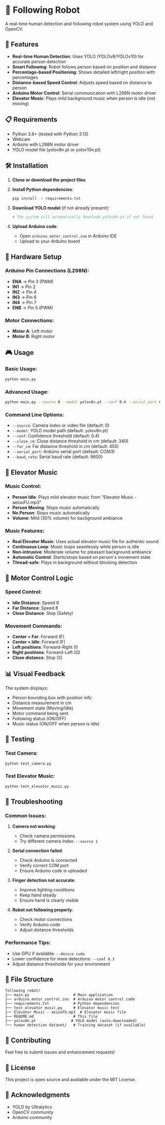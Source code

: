 # 🤖 Following Robot

A real-time human detection and following robot system using YOLO and OpenCV.

## 🚀 Features

- **Real-time Human Detection**: Uses YOLO (YOLOv8/YOLOv10) for accurate person detection
- **Smart Following**: Robot follows person based on position and distance
- **Percentage-based Positioning**: Shows detailed left/right position with percentages
- **Distance-based Speed Control**: Adjusts speed based on distance to person
- **Arduino Motor Control**: Serial communication with L298N motor driver
- **Elevator Music**: Plays mild background music when person is idle (not moving)

## 📋 Requirements

- Python 3.8+ (tested with Python 3.13)
- Webcam
- Arduino with L298N motor driver
- YOLO model file (yolov8n.pt or yolov10n.pt)

## 🛠️ Installation

1. **Clone or download the project files**

2. **Install Python dependencies**:
   ```bash
   pip install -r requirements.txt
   ```

3. **Download YOLO model** (if not already present):
   ```bash
   # The system will automatically download yolov8n.pt if not found
   ```

4. **Upload Arduino code**:
   - Open `arduino_motor_control.ino` in Arduino IDE
   - Upload to your Arduino board

## 🔧 Hardware Setup

### Arduino Pin Connections (L298N):
- **ENA** → Pin 3 (PWM)
- **IN1** → Pin 2
- **IN2** → Pin 4
- **IN3** → Pin 6
- **IN4** → Pin 7
- **ENB** → Pin 5 (PWM)

### Motor Connections:
- **Motor A**: Left motor
- **Motor B**: Right motor

## 🎮 Usage

### Basic Usage:
```bash
python main.py
```

### Advanced Usage:
```bash
python main.py --source 0 --model yolov8n.pt --conf 0.4 --serial_port COM3
```

### Command Line Options:
- `--source`: Camera index or video file (default: 0)
- `--model`: YOLO model path (default: yolov8n.pt)
- `--conf`: Confidence threshold (default: 0.4)
- `--close_cm`: Close distance threshold in cm (default: 340)
- `--far_cm`: Far distance threshold in cm (default: 455)
- `--serial_port`: Arduino serial port (default: COM3)
- `--baud_rate`: Serial baud rate (default: 9600)



## 🎵 Elevator Music

### Music Control:
- **Person Idle**: Plays mild elevator music from "Elevator Music - aeiouFU.mp3"
- **Person Moving**: Stops music automatically
- **No Person**: Stops music automatically
- **Volume**: Mild (30% volume) for background ambiance

### Music Features:
- **Real Elevator Music**: Uses actual elevator music file for authentic sound
- **Continuous Loop**: Music loops seamlessly while person is idle
- **Non-intrusive**: Moderate volume for pleasant background ambiance
- **Automatic Control**: Starts/stops based on person's movement state
- **Thread-safe**: Plays in background without blocking detection

## 🎯 Motor Control Logic

### Speed Control:
- **Idle Distance**: Speed 6
- **Far Distance**: Speed 8
- **Close Distance**: Stop (Safety)

### Movement Commands:
- **Center + Far**: Forward (F)
- **Center + Idle**: Forward (F)
- **Left positions**: Forward-Right (I)
- **Right positions**: Forward-Left (G)
- **Close distance**: Stop (S)

## 📊 Visual Feedback

The system displays:
- Person bounding box with position info
- Distance measurement in cm
- Movement state (Moving/Idle)
- Motor command being sent
- Following status (ON/OFF)
- Music status (ON/OFF when person is idle)

## 🧪 Testing

### Test Camera:
```bash
python test_camera.py
```

### Test Elevator Music:
```bash
python test_elevator_music.py
```

## 🔧 Troubleshooting

### Common Issues:

1. **Camera not working**:
   - Check camera permissions
   - Try different camera index: `--source 1`

2. **Serial connection failed**:
   - Check Arduino is connected
   - Verify correct COM port
   - Ensure Arduino code is uploaded

3. **Finger detection not accurate**:
   - Improve lighting conditions
   - Keep hand steady
   - Ensure hand is clearly visible

4. **Robot not following properly**:
   - Check motor connections
   - Verify Arduino code
   - Adjust distance thresholds

### Performance Tips:
- Use GPU if available: `--device cuda`
- Lower confidence for more detections: `--conf 0.3`
- Adjust distance thresholds for your environment

## 📁 File Structure

```
following robot/
├── main.py                    # Main application
├── arduino_motor_control.ino  # Arduino motor control code
├── requirements.txt           # Python dependencies
├── test_elevator_music.py     # Elevator music test
├── Elevator Music - aeiouFU.mp3  # Elevator music file
├── README.md                  # This file
├── yolov8n.pt                # YOLO model (auto-downloaded)
└── human detection dataset/   # Training dataset (if available)
```

## 🤝 Contributing

Feel free to submit issues and enhancement requests!

## 📄 License

This project is open source and available under the MIT License.

## 🙏 Acknowledgments

- YOLO by Ultralytics
- OpenCV community
- Arduino community 